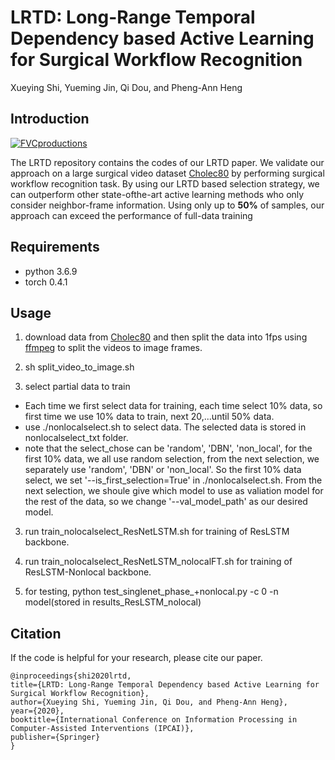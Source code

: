 # LRTD: Long-Range Temporal Dependency based Active Learning for Surgical Workflow Recognition
Xueying Shi, Yueming Jin, Qi Dou, and Pheng-Ann Heng
## Introduction
<a href="http://fvcproductions.com"><img src="https://avatars1.githubusercontent.com/u/4284691?v=3&s=200" title="FVCproductions" alt="FVCproductions"></a>
<!-- [![FVCproductions](https://avatars1.githubusercontent.com/u/4284691?v=3&s=200)](http://fvcproductions.com) -->
The LRTD repository contains the codes of our LRTD paper. We validate our approach on a large surgical video dataset [Cholec80](http://camma.u-strasbg.fr/datasets) by performing surgical workflow recognition task. By using our LRTD based selection strategy, we can outperform other state-ofthe-art active learning methods who only consider neighbor-frame information. Using only up to **50%** of samples, our approach can exceed the performance of full-data training
## Requirements
- python 3.6.9
- torch 0.4.1
## Usage

1.  download data from [Cholec80](http://camma.u-strasbg.fr/datasets) and then split the data into 1fps using [ffmpeg](https://www.johnvansickle.com/ffmpeg/) to split the videos to image frames. 

2.  sh split_video_to_image.sh 

3.  select partial data to train
- Each time we first select data for training, each time select 10% data, so first time we use 10% data to train, next 20,...until 50% data. 
- use ./nonlocalselect.sh to select data. The selected data is stored in nonlocalselect_txt folder. 
- note that the select_chose can be 'random', 'DBN', 'non_local', for the first 10% data, we all use random selection, from the next selection, we separately use  'random', 'DBN' or 'non_local'. So the first 10% data select, we set '--is_first_selection=True' in ./nonlocalselect.sh. From the next selection, we shoule give which model to use as valiation model for the rest of the data, so we change '--val_model_path' as our desired model.

3.  run train_nolocalselect_ResNetLSTM.sh for training of ResLSTM backbone.

4.  run train_nolocalselect_ResNetLSTM_nolocalFT.sh for training of ResLSTM-Nonlocal backbone.

4.  for testing, python test_singlenet_phase_+nonlocal.py -c 0 -n model(stored in results_ResLSTM_nolocal)

## Citation
If the code is helpful for your research, please cite our paper.
```
@inproceedings{shi2020lrtd,
title={LRTD: Long-Range Temporal Dependency based Active Learning for Surgical Workflow Recognition},
author={Xueying Shi, Yueming Jin, Qi Dou, and Pheng-Ann Heng},
year={2020},
booktitle={International Conference on Information Processing in Computer-Assisted Interventions (IPCAI)},
publisher={Springer}
}
```
